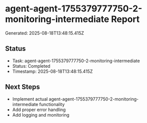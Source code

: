 # agent-agent-1755379777750-2-monitoring-intermediate Report

Generated: 2025-08-18T13:48:15.415Z

## Status
- Task: agent-agent-1755379777750-2-monitoring-intermediate
- Status: Completed
- Timestamp: 2025-08-18T13:48:15.415Z

## Next Steps
- Implement actual agent-agent-1755379777750-2-monitoring-intermediate functionality
- Add proper error handling
- Add logging and monitoring
